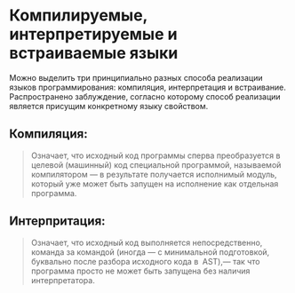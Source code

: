 # Компилируемые, интерпретируемые и встраиваемые языки

Можно выделить три принципиально разных способа реализации языков программирования: компиляция, интерпретация и встраивание. Распространено заблуждение, согласно которому способ реализации является присущим конкретному языку свойством.

## Компиляция:
> Означает, что исходный код программы сперва преобразуется в целевой (машинный) код специальной программой, называемой компилятором — в результате получается исполнимый модуль, который уже может быть запущен на исполнение как отдельная программа.

## Интерпритация:
> Означает, что исходный код выполняется непосредственно, команда за командой (иногда — с минимальной подготовкой, буквально после разбора исходного кода в  AST),— так что программа просто не может быть запущена без наличия интерпретатора.

